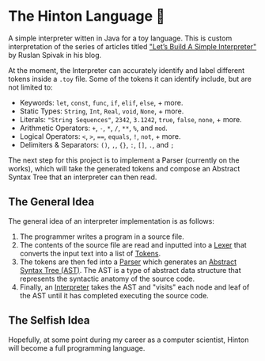 # The Hinton Language 🔮
A simple interpreter witten in Java for a toy language. This is custom interpretation of the series of articles titled ["Let’s Build A Simple Interpreter"](https://ruslanspivak.com/lsbasi-part1/) by Ruslan Spivak in his blog.
 
 At the moment, the Interpreter can accurately identify and label different tokens inside a `.toy` file. Some of the tokens it can identify include, but are not limited to:
  - Keywords: `let`, `const`, `func`, `if`, `elif`, `else`, + more.
  - Static Types: `String`, `Int`, `Real`, `void`, `None`, + more.
  - Literals: `"String Sequences"`, `2342`, `3.1242`, `true`, `false`, `none`, + more.
  - Arithmetic Operators: `+`, `-`, `*`, `/`, `**`, `%`, and `mod`.
  - Logical Operators: `<`, `>`, `==`, `equals`, `!`, `not`, + more.
  - Delimiters & Separators: `()`, `,`, `{}`, `:`, `[]`, `.`, and `;`
  
The next step for this project is to implement a Parser (currently on the works), which will take the generated tokens and compose an Abstract Syntax Tree that an interpreter can then read.
   
## The General Idea
The general idea of an interpreter implementation is as follows:

1. The programmer writes a program in a source file.
2. The contents of the source file are read and inputted into a [Lexer](https://github.com/faustotnc/Interpreter/tree/master/Lexer) that converts the input text into a list of [Tokens](https://github.com/faustotnc/Interpreter/tree/master/Tokens).
3. The tokens are then fed into a [Parser](https://github.com/faustotnc/Interpreter/tree/master/Parser) which generates an [Abstract Syntax Tree (AST)](https://github.com/faustotnc/Interpreter/tree/master/AbstractSyntaxTree). The AST is a type of abstract data structure that represents the syntactic anatomy of the source code.
4. Finally, an [Interpreter](https://github.com/faustotnc/Interpreter/tree/master/Interpreter) takes the AST and "visits" each node and leaf of the AST until it has completed executing the source code.

## The Selfish Idea
Hopefully, at some point during my career as a computer scientist, Hinton will become a full programming language.
